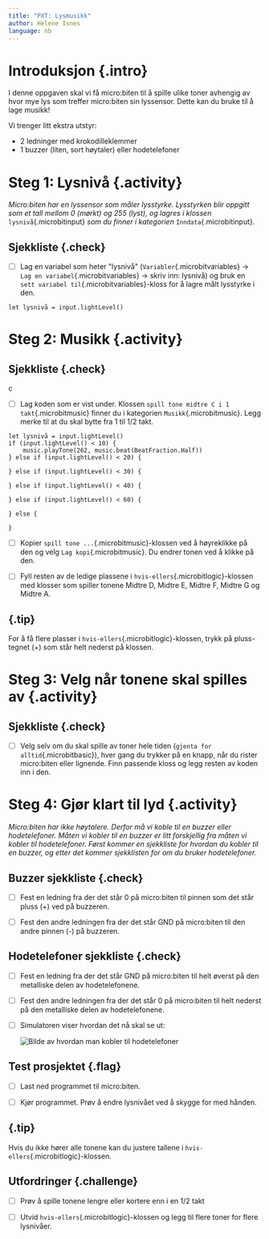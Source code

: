 ```yaml
---
title: "PXT: Lysmusikk"
author: Helene Isnes
language: nb
---
```



# Introduksjon {.intro}

I denne oppgaven skal vi få micro:biten til å spille ulike toner avhengig av
hvor mye lys som treffer micro:biten sin lyssensor. Dette kan du bruke til å
lage musikk!

Vi trenger litt ekstra utstyr:
- 2 ledninger med krokodilleklemmer
- 1 buzzer (liten, sort høytaler) eller hodetelefoner


# Steg 1: Lysnivå {.activity}

*Micro:biten har en lyssensor som måler lysstyrke. Lysstyrken blir oppgitt som
et tall mellom 0 (mørkt) og 255 (lyst), og lagres i klossen* `lysnivå`{.microbitinput}
*som du finner i kategorien* `Inndata`{.microbitinput}.

## Sjekkliste {.check}

- [ ] Lag en variabel som heter "lysnivå" (`Variabler`{.microbitvariables} ->
	`Lag en variabel`{.microbitvariables} -> skriv inn: lysnivå) og bruk en
	`sett variabel til`{.microbitvariables}-kloss for å lagre målt lysstyrke i den.

```microbit
let lysnivå = input.lightLevel()
```


# Steg 2: Musikk {.activity}

## Sjekkliste {.check}
c
- [ ] Lag koden som er vist under. Klossen `spill tone midtre C i 1 takt`{.microbitmusic}
	finner du i kategorien `Musikk`{.microbitmusic}. Legg merke til at du skal
	bytte fra 1 til 1/2 takt.

```microbit
let lysnivå = input.lightLevel()
if (input.lightLevel() < 10) {
    music.playTone(262, music.beat(BeatFraction.Half))
} else if (input.lightLevel() < 20) {

} else if (input.lightLevel() < 30) {

} else if (input.lightLevel() < 40) {

} else if (input.lightLevel() < 60) {

} else {

}
```

- [ ] Kopier `spill tone ...`{.microbitmusic}-klossen ved å høyreklikke på den
	og velg `Lag kopi`{.microbitmusic}. Du endrer tonen ved å klikke på den.

- [ ] Fyll resten av de ledige plassene i `hvis-ellers`{.microbitlogic}-klossen
	med klosser som spiller tonene Midtre D, Midtre E, Midtre F, Midtre G og Midtre A.

## {.tip}

For å få flere plasser i `hvis-ellers`{.microbitlogic}-klossen, trykk på
pluss-tegnet (+) som står helt nederst på klossen.

# Steg 3: Velg når tonene skal spilles av {.activity}

## Sjekkliste {.check}

- [ ] Velg selv om du skal spille av toner hele tiden (`gjenta for alltid`{.microbitbasic}),
	hver gang du trykker på en knapp, når du rister micro:biten eller lignende.
	Finn passende kloss og legg resten av koden inn i den.


# Steg 4: Gjør klart til lyd {.activity}

*Micro:biten har ikke høytalere. Derfor må vi koble til en buzzer eller
hodetelefoner. Måten vi kobler til en buzzer er litt forskjellig fra måten vi
kobler til hodetelefoner. Først kommer en sjekkliste for hvordan du kobler til
en buzzer, og etter det kommer sjekklisten for om du bruker hodetelefoner.*

## Buzzer sjekkliste {.check}

- [ ] Fest en ledning fra der det står 0 på micro:biten til pinnen som det står
	pluss (+) ved på buzzeren.

- [ ] Fest den andre ledningen fra der det står GND på micro:biten til den andre
	pinnen (-) på buzzeren.

## Hodetelefoner sjekkliste {.check}

- [ ] Fest en ledning fra der det står GND på micro:biten til helt øverst på den
	metalliske delen av hodetelefonene.

- [ ] Fest den andre ledningen fra der det står 0 på micro:biten til helt
	nederst på den metalliske delen av hodetelefonene.

- [ ] Simulatoren viser hvordan det nå skal se ut:

	![Bilde av hvordan man kobler til hodetelefoner](tilkobling_lyd.png)

## Test prosjektet {.flag}

- [ ] Last ned programmet til micro:biten.

- [ ] Kjør programmet. Prøv å endre lysnivået ved å skygge for med hånden.

## {.tip}

Hvis du ikke hører alle tonene kan du justere tallene i `hvis-ellers`{.microbitlogic}-klossen.


## Utfordringer {.challenge}

- [ ] Prøv å spille tonene lengre eller kortere enn i en 1/2 takt

- [ ] Utvid `hvis-ellers`{.microbitlogic}-klossen og legg til flere toner for
	flere lysnivåer.
